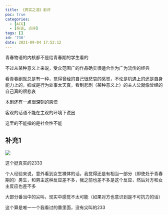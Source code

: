 ```yaml
---
title: 《真实之泪》影评
poc: true
categories:
  - [ACG]
  - [杂谈, 点评]
tags: []
id: '730'
date: 2021-09-04 17:52:12
---
```


青春物语的内核都不是给青春期的学生看的

不过从某种意义上来说，受众范围广的作品确实很适合作为广为流传的经典

看青春剧就总是有一种，觉得曾经的自己很悲哀的感觉，不论是机遇上的还是自身能力上的，抑或是行为处事太天真，看到悲剧（某种意义上）的主人公就像曾经的自己真的很悲哀

本剧还有一点很深刻的感悟

客观的话语不能在主观的环境下说出

这里的不能指的是社会性不能

## 补充1

![](https://raw.githubusercontent.com/Valkierja/ALLPIC/main/img/202303181100065.png)

这个挺真实的2333

个人经验来说，意外看到女生裸体的话，我觉得还是有相当一部分（即使处于青春期的）男生，和男主这种反应差不多，我之前也差不多是这个反应，然后对方和女主反应也差不多

大部分番当中的尖叫，现实中感觉不太可能（如果对方也意识到是不可抗力的话）

这个算是唯一一个我看过的番里面，没有尖叫的233